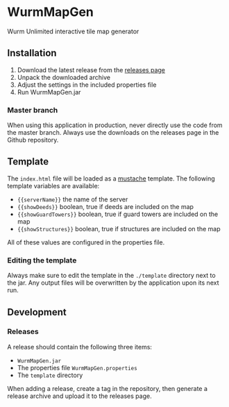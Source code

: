 # WurmMapGen
Wurm Unlimited interactive tile map generator

## Installation
1. Download the latest release from the [releases page](https://github.com/woubuc/WurmMapGen/releases)
2. Unpack the downloaded archive
3. Adjust the settings in the included properties file
4. Run WurmMapGen.jar

### Master branch
When using this application in production, never directly use the code
from the master branch. Always use the downloads on the releases page
in the Github repository.

## Template
The `index.html` file will be loaded as a [mustache](https://mustache.github.io/mustache.5.html) template. The following template variables are available:

- `{{serverName}}` the name of the server
- `{{showDeeds}}` boolean, true if deeds are included on the map
- `{{showGuardTowers}}` boolean, true if guard towers are included on the map
- `{{showStructures}}` boolean, true if structures are included on the map

All of these values are configured in the properties file.

### Editing the template

Always make sure to edit the template in the `./template` directory next to the jar. Any output files will be overwritten by the application upon its next run.

## Development

### Releases
A release should contain the following three items:
- `WurmMapGen.jar`
- The properties file `WurmMapGen.properties`
- The `template` directory

When adding a release, create a tag in the repository, then generate a
release archive and upload it to the releases page.
